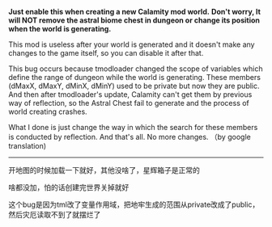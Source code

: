 **Just enable this when creating a new Calamity mod world.**
**Don't worry, It will NOT remove the astral biome chest in dungeon or change its position when the world is generating.**

This mod is useless after your world is generated and it doesn't make any changes to the game itself, so you can disable it after that.

This bug occurs because tmodloader changed the scope of variables which define the range of dungeon while the world is generating. These members (dMaxX, dMaxY, dMinX, dMinY) used to be private but now they are public. And then after tmodloader's update, Calamity can't get them by previous way of reflection, so the Astral Chest fail to generate and the process of world creating crashes.

What I done is just change the way in which the search for these members is conducted by reflection. And that's all. No more changes.
（by google translation)

****

开地图的时候加载一下就好，其他没啥了，星辉箱子是正常的

啥都没加，怕的话创建完世界关掉就好

这个bug是因为tml改了变量作用域，把地牢生成的范围从private改成了public，然后灾厄读取不到了就摆烂了
